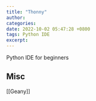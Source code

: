 ```yaml
---
title: "Thonny"
author: 
categories: 
date: 2022-10-02 05:47:28 +0800
tags: Python IDE
excerpt: 
---
```


Python IDE for beginners





## Misc

[[Geany]]
